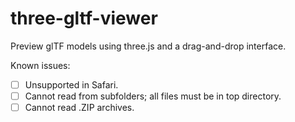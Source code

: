 # three-gltf-viewer

Preview glTF models using three.js and a drag-and-drop interface.

Known issues:

- [ ] Unsupported in Safari.
- [ ] Cannot read from subfolders; all files must be in top directory.
- [ ] Cannot read .ZIP archives.
